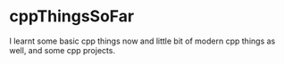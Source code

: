 # cppThingsSoFar
I learnt some basic cpp things now and little bit of modern cpp things as well, and some cpp projects.
